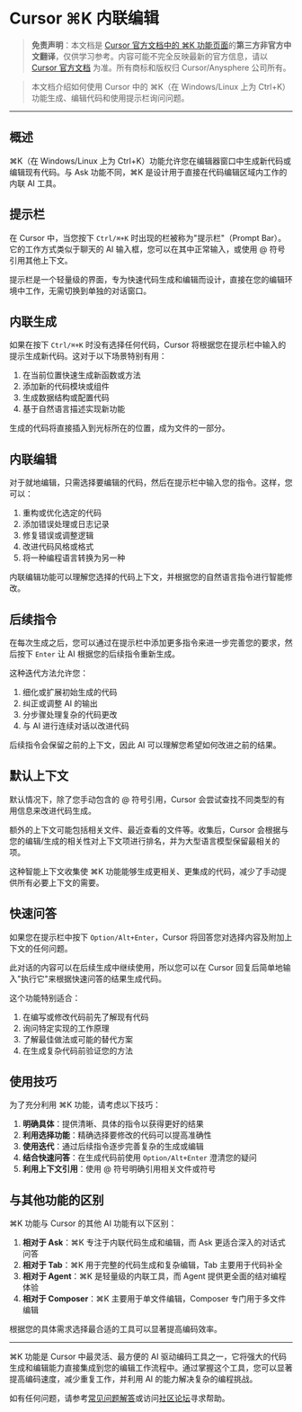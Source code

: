# Cursor ⌘K 内联编辑

> **免责声明**：本文档是 [Cursor 官方文档中的 ⌘K 功能页面](https://docs.cursor.com/cmdk/overview)的**第三方非官方中文翻译**，仅供学习参考。内容可能不完全反映最新的官方信息，请以 [Cursor 官方文档](https://docs.cursor.com) 为准。所有商标和版权归 Cursor/Anysphere 公司所有。

> 本文档介绍如何使用 Cursor 中的 ⌘K（在 Windows/Linux 上为 Ctrl+K）功能生成、编辑代码和使用提示栏询问问题。

---

## 概述

⌘K（在 Windows/Linux 上为 Ctrl+K）功能允许您在编辑器窗口中生成新代码或编辑现有代码。与 Ask 功能不同，⌘K 是设计用于直接在代码编辑区域内工作的内联 AI 工具。

## 提示栏

在 Cursor 中，当您按下 `Ctrl/⌘+K` 时出现的栏被称为"提示栏"（Prompt Bar）。它的工作方式类似于聊天的 AI 输入框，您可以在其中正常输入，或使用 @ 符号引用其他上下文。

提示栏是一个轻量级的界面，专为快速代码生成和编辑而设计，直接在您的编辑环境中工作，无需切换到单独的对话窗口。

## 内联生成

如果在按下 `Ctrl/⌘+K` 时没有选择任何代码，Cursor 将根据您在提示栏中输入的提示生成新代码。这对于以下场景特别有用：

1. 在当前位置快速生成新函数或方法
2. 添加新的代码模块或组件
3. 生成数据结构或配置代码
4. 基于自然语言描述实现新功能

生成的代码将直接插入到光标所在的位置，成为文件的一部分。

## 内联编辑

对于就地编辑，只需选择要编辑的代码，然后在提示栏中输入您的指令。这样，您可以：

1. 重构或优化选定的代码
2. 添加错误处理或日志记录
3. 修复错误或调整逻辑
4. 改进代码风格或格式
5. 将一种编程语言转换为另一种

内联编辑功能可以理解您选择的代码上下文，并根据您的自然语言指令进行智能修改。

## 后续指令

在每次生成之后，您可以通过在提示栏中添加更多指令来进一步完善您的要求，然后按下 `Enter` 让 AI 根据您的后续指令重新生成。

这种迭代方法允许您：

1. 细化或扩展初始生成的代码
2. 纠正或调整 AI 的输出
3. 分步骤处理复杂的代码更改
4. 与 AI 进行连续对话以改进代码

后续指令会保留之前的上下文，因此 AI 可以理解您希望如何改进之前的结果。

## 默认上下文

默认情况下，除了您手动包含的 @ 符号引用，Cursor 会尝试查找不同类型的有用信息来改进代码生成。

额外的上下文可能包括相关文件、最近查看的文件等。收集后，Cursor 会根据与您的编辑/生成的相关性对上下文项进行排名，并为大型语言模型保留最相关的项。

这种智能上下文收集使 ⌘K 功能能够生成更相关、更集成的代码，减少了手动提供所有必要上下文的需要。

## 快速问答

如果您在提示栏中按下 `Option/Alt+Enter`，Cursor 将回答您对选择内容及附加上下文的任何问题。

此对话的内容可以在后续生成中继续使用，所以您可以在 Cursor 回复后简单地输入"执行它"来根据快速问答的结果生成代码。

这个功能特别适合：

1. 在编写或修改代码前先了解现有代码
2. 询问特定实现的工作原理
3. 了解最佳做法或可能的替代方案
4. 在生成复杂代码前验证您的方法

## 使用技巧

为了充分利用 ⌘K 功能，请考虑以下技巧：

1. **明确具体**：提供清晰、具体的指令以获得更好的结果
2. **利用选择功能**：精确选择要修改的代码可以提高准确性
3. **使用迭代**：通过后续指令逐步完善复杂的生成或编辑
4. **结合快速问答**：在生成代码前使用 `Option/Alt+Enter` 澄清您的疑问
5. **利用上下文引用**：使用 @ 符号明确引用相关文件或符号

## 与其他功能的区别

⌘K 功能与 Cursor 的其他 AI 功能有以下区别：

1. **相对于 Ask**：⌘K 专注于内联代码生成和编辑，而 Ask 更适合深入的对话式问答
2. **相对于 Tab**：⌘K 用于完整的代码生成和复杂编辑，Tab 主要用于代码补全
3. **相对于 Agent**：⌘K 是轻量级的内联工具，而 Agent 提供更全面的结对编程体验
4. **相对于 Composer**：⌘K 主要用于单文件编辑，Composer 专门用于多文件编辑

根据您的具体需求选择最合适的工具可以显著提高编码效率。

---

⌘K 功能是 Cursor 中最灵活、最方便的 AI 驱动编码工具之一，它将强大的代码生成和编辑能力直接集成到您的编辑工作流程中。通过掌握这个工具，您可以显著提高编码速度，减少重复工作，并利用 AI 的能力解决复杂的编程挑战。

如有任何问题，请参考[常见问题解答](/cursor-faq)或访问[社区论坛](https://forum.cursor.com)寻求帮助。 
